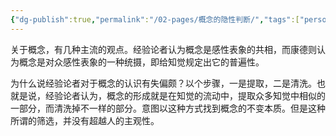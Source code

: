 ```yaml
---
{"dg-publish":true,"permalink":"/02-pages/概念的隐性判断/","tags":["personal/blog","哲学/德国古典哲学/康德"]}
---
```


关于概念，有几种主流的观点。经验论者认为概念是感性表象的共相，而康德则认为概念是对众感性表象的一种统摄，即给知觉规定出它的普遍性。

为什么说经验论者对于概念的认识有失偏颇？以个步骤，一是提取，二是清洗。也就是说，经验论者认为，概念的形成就是在知觉的流动中，提取众多知觉中相似的一部分，而清洗掉不一样的部分。意图以这种方式找到概念的不变本质。但是这种所谓的筛选，并没有超越人的主观性。